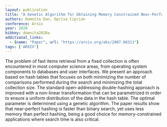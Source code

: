 ```yaml
---
layout: publication
title: "A Genetic Algorithm for Obtaining Memory Constrained Near-Perfect Hashing"
authors: Domnita Dan, Oprisa Ciprian
conference: Arxiv
year: 2020
bibkey: domnita2020a
additional_links:
  - {name: "Paper", url: "https://arxiv.org/abs/2007.08311"}
tags: ['ARXIV']
---
```

The problem of fast items retrieval from a fixed collection is often encountered in most computer science areas, from operating system components to databases and user interfaces. We present an approach based on hash tables that focuses on both minimizing the number of comparisons performed during the search and minimizing the total collection size. The standard open-addressing double-hashing approach is improved with a non-linear transformation that can be parametrized in order to ensure a uniform distribution of the data in the hash table. The optimal parameter is determined using a genetic algorithm. The paper results show that near-perfect hashing is faster than binary search, yet uses less memory than perfect hashing, being a good choice for memory-constrained applications where search time is also critical.